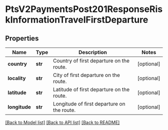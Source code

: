 # PtsV2PaymentsPost201ResponseRiskInformationTravelFirstDeparture

## Properties
Name | Type | Description | Notes
------------ | ------------- | ------------- | -------------
**country** | **str** | Country of first departure on the route. | [optional] 
**locality** | **str** | City of first departure on the route. | [optional] 
**latitude** | **str** | Latitude of first departure on the route. | [optional] 
**longitude** | **str** | Longitude of first departure on the route. | [optional] 

[[Back to Model list]](../README.md#documentation-for-models) [[Back to API list]](../README.md#documentation-for-api-endpoints) [[Back to README]](../README.md)



